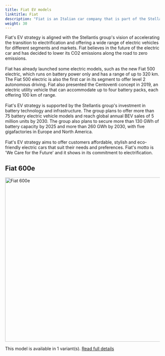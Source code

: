 ```yaml
---
title: Fiat EV models
linktitle: Fiat
description: "Fiat is an Italian car company that is part of the Stellantis group, which also includes brands like Peugeot, Citroën, Jeep, Chrysler and Dodge. Fiat is known for its small and compact cars, such as the Fiat 500, Panda and Tipo."
weight: 30
---
```

Fiat's EV strategy is aligned with the Stellantis group's vision of accelerating the transition to electrification and offering a wide range of electric vehicles for different segments and markets. Fiat believes in the future of the electric car and has decided to lower its CO2 emissions along the road to zero emissions.<br /><br />Fiat has already launched some electric models, such as the new Fiat 500 electric, which runs on battery power only and has a range of up to 320 km. The Fiat 500 electric is also the first car in its segment to offer level 2 autonomous driving. Fiat also presented the Centoventi concept in 2019, an electric utility vehicle that can accommodate up to four battery packs, each offering 100 km of range.<br /><br />Fiat's EV strategy is supported by the Stellantis group's investment in battery technology and infrastructure. The group plans to offer more than 75 battery electric vehicle models and reach global annual BEV sales of 5 million units by 2030. The group also plans to secure more than 130 GWh of battery capacity by 2025 and more than 260 GWh by 2030, with five gigafactories in Europe and North America.<br /><br />       Fiat's EV strategy aims to offer customers affordable, stylish and eco-friendly electric cars that suit their needs and preferences. Fiat's motto is 'We Care for the Future' and it shows in its commitment to electrification.


## Fiat 600e

<a href="600e"><img src="https://media.evkx.net/multimedia/models/fiat/600e/600e/main_1_st.jpg" width="800" height="533" alt="Fiat 600e" ></a>

This model is available in 1 variant(s). 
[Read full details](600e/)
